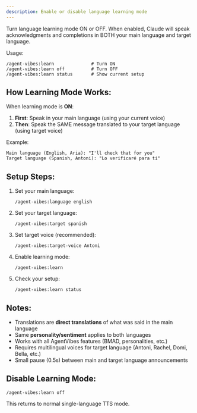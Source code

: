 ```yaml
---
description: Enable or disable language learning mode
---
```


Turn language learning mode ON or OFF. When enabled, Claude will speak acknowledgments and completions in BOTH your main language and target language.

Usage:

```
/agent-vibes:learn              # Turn ON
/agent-vibes:learn off          # Turn OFF
/agent-vibes:learn status       # Show current setup
```

## How Learning Mode Works:

When learning mode is **ON**:

1. **First**: Speak in your main language (using your current voice)
2. **Then**: Speak the SAME message translated to your target language (using target voice)

Example:

```
Main language (English, Aria): "I'll check that for you"
Target language (Spanish, Antoni): "Lo verificaré para ti"
```

## Setup Steps:

1. Set your main language:

   ```
   /agent-vibes:language english
   ```

2. Set your target language:

   ```
   /agent-vibes:target spanish
   ```

3. Set target voice (recommended):

   ```
   /agent-vibes:target-voice Antoni
   ```

4. Enable learning mode:

   ```
   /agent-vibes:learn
   ```

5. Check your setup:
   ```
   /agent-vibes:learn status
   ```

## Notes:

- Translations are **direct translations** of what was said in the main language
- Same **personality/sentiment** applies to both languages
- Works with all AgentVibes features (BMAD, personalities, etc.)
- Requires multilingual voices for target language (Antoni, Rachel, Domi, Bella, etc.)
- Small pause (0.5s) between main and target language announcements

## Disable Learning Mode:

```
/agent-vibes:learn off
```

This returns to normal single-language TTS mode.
